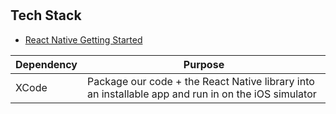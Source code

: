 # 

## Tech Stack
* [React Native Getting Started](http://facebook.github.io/react-native/docs/getting-started.html)

Dependency | Purpose
------------ | -------------
XCode | Package our code + the React Native library into an installable app and run in on the iOS simulator
